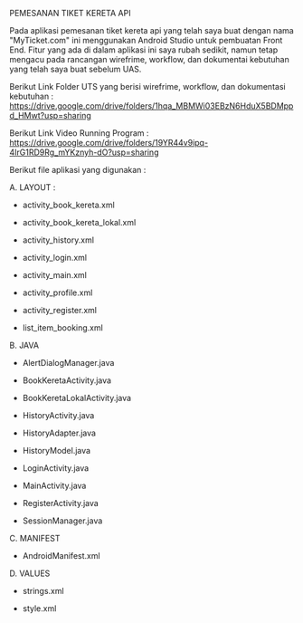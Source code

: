 PEMESANAN TIKET KERETA API

Pada aplikasi pemesanan tiket kereta api yang telah saya buat dengan nama "MyTicket.com" ini menggunakan Android Studio untuk pembuatan Front End. Fitur yang ada di dalam aplikasi ini saya rubah sedikit, namun tetap mengacu pada rancangan wirefrime, workflow, dan dokumentai kebutuhan yang telah saya buat sebelum UAS.

Berikut Link Folder UTS yang berisi wirefrime, workflow, dan dokumentasi kebutuhan :
https://drive.google.com/drive/folders/1hqa_MBMWi03EBzN6HduX5BDMppd_HMwt?usp=sharing

Berikut Link Video Running Program :
https://drive.google.com/drive/folders/19YR44v9ipq-4IrG1RD9Rg_mYKznyh-dO?usp=sharing

Berikut file aplikasi yang digunakan :


A. LAYOUT :

- activity_book_kereta.xml

- activity_book_kereta_lokal.xml

- activity_history.xml

- activity_login.xml

- activity_main.xml

- activity_profile.xml

- activity_register.xml

- list_item_booking.xml

B. JAVA

- AlertDialogManager.java

- BookKeretaActivity.java

- BookKeretaLokalActivity.java

- HistoryActivity.java

- HistoryAdapter.java

- HistoryModel.java

- LoginActivity.java

- MainActivity.java

- RegisterActivity.java

- SessionManager.java

C. MANIFEST

- AndroidManifest.xml

D. VALUES

- strings.xml

- style.xml
